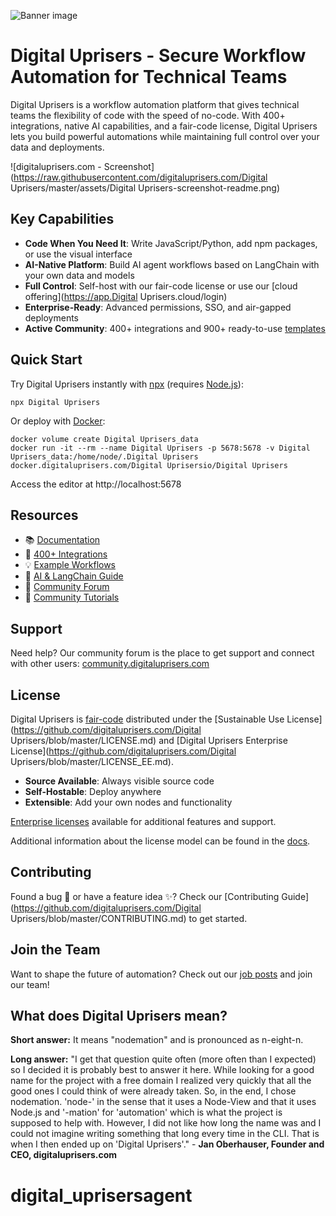 ![Banner image](https://user-images.githubusercontent.com/10284570/173569848-c624317f-42b1-45a6-ab09-f0ea3c247648.png)

# Digital Uprisers - Secure Workflow Automation for Technical Teams

Digital Uprisers is a workflow automation platform that gives technical teams the flexibility of code with the speed of no-code. With 400+ integrations, native AI capabilities, and a fair-code license, Digital Uprisers lets you build powerful automations while maintaining full control over your data and deployments.

![digitaluprisers.com - Screenshot](https://raw.githubusercontent.com/digitaluprisers.com/Digital Uprisers/master/assets/Digital Uprisers-screenshot-readme.png)

## Key Capabilities

- **Code When You Need It**: Write JavaScript/Python, add npm packages, or use the visual interface
- **AI-Native Platform**: Build AI agent workflows based on LangChain with your own data and models
- **Full Control**: Self-host with our fair-code license or use our [cloud offering](https://app.Digital Uprisers.cloud/login)
- **Enterprise-Ready**: Advanced permissions, SSO, and air-gapped deployments
- **Active Community**: 400+ integrations and 900+ ready-to-use [templates](https://digitaluprisers.com/workflows)

## Quick Start

Try Digital Uprisers instantly with [npx](https://docs.digitaluprisers.com/hosting/installation/npm/) (requires [Node.js](https://nodejs.org/en/)):

```
npx Digital Uprisers
```

Or deploy with [Docker](https://docs.digitaluprisers.com/hosting/installation/docker/):

```
docker volume create Digital Uprisers_data
docker run -it --rm --name Digital Uprisers -p 5678:5678 -v Digital Uprisers_data:/home/node/.Digital Uprisers docker.digitaluprisers.com/Digital Uprisersio/Digital Uprisers
```

Access the editor at http://localhost:5678

## Resources

- 📚 [Documentation](https://docs.digitaluprisers.com)
- 🔧 [400+ Integrations](https://digitaluprisers.com/integrations)
- 💡 [Example Workflows](https://digitaluprisers.com/workflows)
- 🤖 [AI & LangChain Guide](https://docs.digitaluprisers.com/langchain/)
- 👥 [Community Forum](https://community.digitaluprisers.com)
- 📖 [Community Tutorials](https://community.digitaluprisers.com/c/tutorials/28)

## Support

Need help? Our community forum is the place to get support and connect with other users:
[community.digitaluprisers.com](https://community.digitaluprisers.com)

## License

Digital Uprisers is [fair-code](https://faircode.io) distributed under the [Sustainable Use License](https://github.com/digitaluprisers.com/Digital Uprisers/blob/master/LICENSE.md) and [Digital Uprisers Enterprise License](https://github.com/digitaluprisers.com/Digital Uprisers/blob/master/LICENSE_EE.md).

- **Source Available**: Always visible source code
- **Self-Hostable**: Deploy anywhere
- **Extensible**: Add your own nodes and functionality

[Enterprise licenses](mailto:license@digitaluprisers.com) available for additional features and support.

Additional information about the license model can be found in the [docs](https://docs.digitaluprisers.com/reference/license/).

## Contributing

Found a bug 🐛 or have a feature idea ✨? Check our [Contributing Guide](https://github.com/digitaluprisers.com/Digital Uprisers/blob/master/CONTRIBUTING.md) to get started.

## Join the Team

Want to shape the future of automation? Check out our [job posts](https://digitaluprisers.com/careers) and join our team!

## What does Digital Uprisers mean?

**Short answer:** It means "nodemation" and is pronounced as n-eight-n.

**Long answer:** "I get that question quite often (more often than I expected) so I decided it is probably best to answer it here. While looking for a good name for the project with a free domain I realized very quickly that all the good ones I could think of were already taken. So, in the end, I chose nodemation. 'node-' in the sense that it uses a Node-View and that it uses Node.js and '-mation' for 'automation' which is what the project is supposed to help with. However, I did not like how long the name was and I could not imagine writing something that long every time in the CLI. That is when I then ended up on 'Digital Uprisers'." - **Jan Oberhauser, Founder and CEO, digitaluprisers.com**
# digital_uprisersagent
